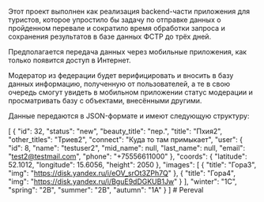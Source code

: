 Этот проект выполнен как реализация backend-части приложения для туристов, которое упростило бы задачу по отправке данных о пройденном перевале и сократило время обработки запроса и сохранения результатов в базе данных ФСТР до трёх дней.

Предполагается передача данных через мобильные приложения, как только появится доступ в Интернет.

Модератор из федерации будет верифицировать и вносить в базу данных информацию, полученную от пользователей, а те в свою очередь смогут увидеть в мобильном приложении статус модерации и просматривать базу с объектами, внесёнными другими.

Данные передаются в JSON-формате и имеют следующую структуру:

[
{
        "id": 32,
        "status": "new",
        "beauty_title": "пер.",
        "title": "Пхия2",
        "other_titles": "Триев2",
        "connect": "Куда то там примыкает",
        "user": {
            "id": 8,
            "name": "testuser2",
            "mid_name": null,
            "last_name": null,
            "email": "test2@testmail.com",
            "phone": "+75556611000"
        },
        "coords": {
            "latitude": 52.1012,
            "longitude": 15.6056,
            "height": 2050
        },
        "images": [
            {
                "title": "Гора3",
                "img": "https://disk.yandex.ru/i/eOV_srOt3ZPh7Q"
            },
            {
                "title": "Гора4",
                "img": "https://disk.yandex.ru/i/BguE9dDGKUB1Jw"
            }
        ],
        "winter": "1С",
        "spring": "2B",
        "summer": "2В",
        "autumn": "1A"
    }
    ]
    # Pereval
